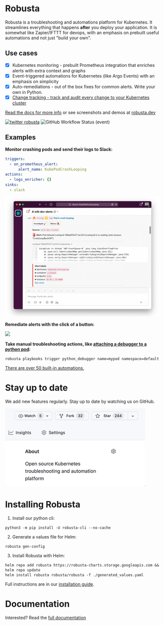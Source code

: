 # Robusta
Robusta is a troubleshooting and automations platform for Kubernetes. It streamlines everything that happens **after** you deploy your application. It is somewhat like Zapier/IFTTT for devops, with an emphasis on prebuilt useful automations and not just "build your own".

## Use cases

- [X] Kubernetes monitoring - prebuilt Prometheus integration that enriches alerts with extra context and graphs
- [X] Event-triggered automations for Kubernetes (like Argo Events) with an emphasis on simplicity
- [X] Auto-remediations - out of the box fixes for common alerts. Write your own in Python.
- [X] [Change tracking - track and audit every change to your Kubernetes cluster](http://home.robusta.dev/ui?from=github)

[Read the docs for more info](https://docs.robusta.dev/master/?from=github) or see screenshots and demos at [robusta.dev](http://robusta.dev/?from=github)

[![twitter robusta](https://img.shields.io/twitter/follow/RobustaDev?logo=twitter&style=for-the-badge)](https://twitter.com/RobustaDev) ![GitHub Workflow Status (event)](https://img.shields.io/github/workflow/status/robusta-dev/robusta/Test%20robusta%20with%20pytest?event=push&style=for-the-badge)

## Examples

**Monitor crashing pods and send their logs to Slack:**

```yaml
triggers:
  - on_prometheus_alert:
      alert_name: KubePodCrashLooping
actions:
  - logs_enricher: {}
sinks:
  - slack
```

![](./docs/images/crash-report.png)

**Remediate alerts with the click of a button:**

![](./docs/images/alert_on_hpa_reached_limit1.png)

**Take manual troubleshooting actions, like [attaching a debugger to a python pod](https://docs.robusta.dev/master/catalog/actions/python-troubleshooting.html#python-debugger):**

```commandline
robusta playbooks trigger python_debugger name=mypod namespace=default
```

[There are over 50 built-in automations.](https://docs.robusta.dev/master/catalog/actions/index.html)

# Stay up to date
We add new features regularly. Stay up to date by watching us on GitHub.

![](./docs/images/star-repo.gif)

# Installing Robusta

1. Install our python cli:

```commandline
python3 -m pip install -U robusta-cli --no-cache
```

2. Generate a values file for Helm:
```commandline
robusta gen-config
```

3. Install Robusta with Helm:
```commandline
helm repo add robusta https://robusta-charts.storage.googleapis.com && helm repo update
helm install robusta robusta/robusta -f ./generated_values.yaml
```

Full instructions are in our [installation guide](https://docs.robusta.dev/master/installation.html).

# Documentation
Interested? Read the [full documentation](https://docs.robusta.dev/master/index.html)
